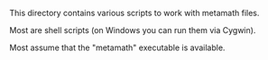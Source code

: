 This directory contains various scripts to work with metamath files.

Most are shell scripts (on Windows you can run them via Cygwin).

Most assume that the "metamath" executable is available.
